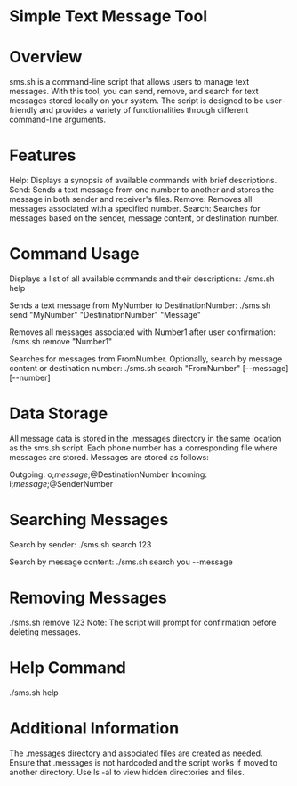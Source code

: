 # Simple Text Message Tool

# Overview

sms.sh is a command-line script that allows users to manage text messages. With this tool, you can send, remove, and search for text messages stored locally on your system. The script is designed to be user-friendly and provides a variety of functionalities through different command-line arguments.

# Features

Help: Displays a synopsis of available commands with brief descriptions.
Send: Sends a text message from one number to another and stores the message in both sender and receiver's files.
Remove: Removes all messages associated with a specified number.
Search: Searches for messages based on the sender, message content, or destination number.

# Command Usage

Displays a list of all available commands and their descriptions:
./sms.sh help

Sends a text message from MyNumber to DestinationNumber: 
./sms.sh send "MyNumber" "DestinationNumber" "Message"

Removes all messages associated with Number1 after user confirmation:
./sms.sh remove "Number1"

Searches for messages from FromNumber. Optionally, search by message content or destination number:
./sms.sh search "FromNumber" [--message] [--number]

# Data Storage

All message data is stored in the .messages directory in the same location as the sms.sh script. Each phone number has a corresponding file where messages are stored. Messages are stored as follows:

Outgoing: o;*message*;@DestinationNumber
Incoming: i;*message*;@SenderNumber

# Searching Messages

Search by sender:
./sms.sh search 123

Search by message content:
./sms.sh search you --message

# Removing Messages
./sms.sh remove 123
Note: The script will prompt for confirmation before deleting messages.

# Help Command
./sms.sh help

# Additional Information
The .messages directory and associated files are created as needed.
Ensure that .messages is not hardcoded and the script works if moved to another directory.
Use ls -al to view hidden directories and files.
